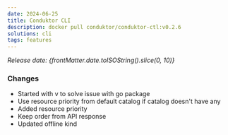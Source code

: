 ```yaml
---
date: 2024-06-25
title: Conduktor CLI
description: docker pull conduktor/conduktor-ctl:v0.2.6
solutions: cli
tags: features
---
```


*Release date: {frontMatter.date.toISOString().slice(0, 10)}*

### Changes
- Started with v to solve issue with go package
- Use resource priority from default catalog if catalog doesn't have any
- Added resource priority
- Keep order from API response
- Updated offline kind